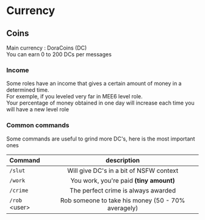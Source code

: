 # Currency

## Coins

Main currency : DoraCoins \(DC\)  
You can earn 0 to 200 DCs per messages

### Income

Some roles have an income that gives a certain amount of money in a determined time.  
For exemple, if you leveled very far in MEE6 level role.  
Your percentage of money obtained in one day will increase each time you will have a new level role

### Common commands 

Some commands are useful to grind more DC's, here is the most important ones

| Command  | description |
| :--- | :---: |
| `/slut` | Will give DC's in a bit of NSFW context  |
| `/work` | You work, you're paid **\(tiny amount\)** |
| `/crime` | The perfect crime is always awarded  |
| `/rob` &lt;user&gt; | Rob someone to take his money \(50 - 70% averagely\) |

  
  


